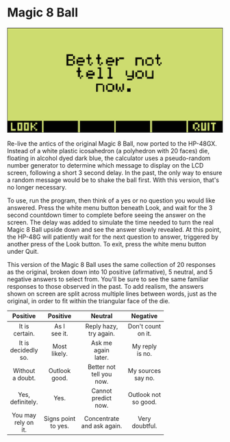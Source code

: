 # Magic 8 Ball

![Screenshot of Magic 8 Ball](https://github.com/yeri63-hp48g/Magic-8-Ball/raw/main/Ball.png)

Re-live the antics of the original Magic 8 Ball, now ported to the HP-48GX. Instead of a white plastic icosahedron (a polyhedron with 20 faces) die, floating in alcohol dyed dark blue, the calculator uses a pseudo-random number generator to determine which message to display on the LCD screen, following a short 3 second delay. In the past, the only way to ensure a random message would be to shake the ball first. With this version, that's no longer necessary.

To use, run the program, then think of a yes or no question you would like answered. Press the white menu button beneath Look, and wait for the 3 second countdown timer to complete before seeing the answer on the screen. The delay was added to simulate the time needed to turn the real Magic 8 Ball upside down and see the answer slowly revealed. At this point, the HP-48G will patiently wait for the next question to answer, triggered by another press of the Look button. To exit, press the white menu button under Quit. 

This version of the Magic 8 Ball uses the same collection of 20 responses as the original, broken down into 10 positive (afirmative), 5 neutral, and 5 negative answers to select from. You'll be sure to see the same familiar responses to those observed in the past. To add realism, the answers shown on screen are split across multiple lines between words, just as the original, in order to fit within the triangular face of the die.

Positive | Positive | Neutral | Negative
:-:      | :-:      | :-:     | :-:
It is<br />certain. | As I<br />see it. | Reply hazy,<br />try again. | Don't count<br />on it.
It is<br />decidedly<br />so. | Most<br />likely. | Ask me<br />again<br />later. | My reply<br />is no.
Without<br />a doubt. | Outlook<br />good. | Better not<br />tell you<br />now. | My sources<br />say no.
Yes,<br />definitely. | Yes. | Cannot<br />predict<br />now. | Outlook not<br />so good.
You may<br />rely on<br />it. | Signs point<br />to yes. | Concentrate<br />and ask again. | Very<br />doubtful.
